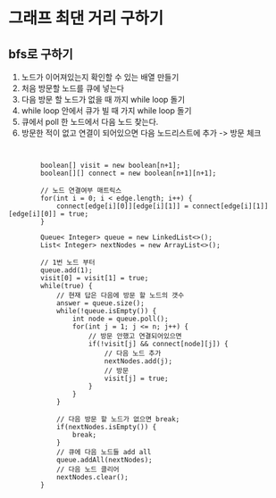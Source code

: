 # 그래프 최댄 거리 구하기

## bfs로 구하기

1. 노드가 이어져있는지 확인할 수 있는 배열 만들기
2. 처음 방문할 노드를 큐에 넣는다
3. 다음 방문 할 노드가 없을 때 까지 while loop 돌기
4. while loop 안에서 큐가 빌 때 가지 while loop 돌기
5. 큐에서 poll 한 노드에서 다음 노드 찾는다.
6. 방문한 적이 없고 연결이 되어있으면 다음 노드리스트에 추가 -> 방문 체크

<pre><code>

        boolean[] visit = new boolean[n+1];
        boolean[][] connect = new boolean[n+1][n+1];

        // 노드 연결여부 매트릭스
        for(int i = 0; i < edge.length; i++) {
            connect[edge[i][0]][edge[i][1]] = connect[edge[i][1]][edge[i][0]] = true;
        }

        Queue< Integer> queue = new LinkedList<>();
        List< Integer> nextNodes = new ArrayList<>();

        // 1번 노드 부터
        queue.add(1);
        visit[0] = visit[1] = true;
        while(true) {
            // 현재 답은 다음에 방문 할 노드의 갯수
            answer = queue.size();
            while(!queue.isEmpty()) {
                int node = queue.poll();
                for(int j = 1; j <= n; j++) {
                    // 방문 안했고 연결되어있으면
                    if(!visit[j] && connect[node][j]) {
                        // 다음 노드 추가
                        nextNodes.add(j);
                        // 방문
                        visit[j] = true;
                    }
                }
            }
            
            // 다음 방문 할 노드가 없으면 break;
            if(nextNodes.isEmpty()) {
                break;
            }
            // 큐에 다음 노드들 add all
            queue.addAll(nextNodes);
            // 다음 노드 클리어
            nextNodes.clear();
        }

</code></pre>